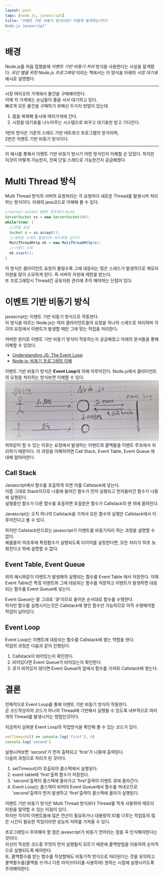 ```yaml
---
layout: post
tags: [node.js, javascript]
title: "이벤트 기반 비동기 방식이란? 어떻게 동작하는거지? 
Node.js Javascript"
---
```

  
  
# 배경
 Node.js를 처음 접했을때 *이벤트 기반 비동기 처리* 방식을 
사용한다는 사실을 알게됐다. *모던 웹을 위한 Node.js 프로그래밍* 
이라는 책에서는 이 방식을 아래의 *시장 대기표* 예시로 
설명했다.  
- - -
시장 여러곳의 가게에서 물건을 구매해야한다.  
이때 각 가게에는 손님들이 줄을 서서 대기하고 있다.  
빠르게 모든 물건을 구매하기 위해선 두가지 방법이 있는데  
1. 몸을 복제해 동시에 여러가게에 간다.
2. 시장을 대기표를 나누어주는 시스템으로 바꾸고 
대기표만 받고 기다린다.  
  
1번의 방식은 기존의 스레드 기반 네트워크 프로그램의 방식이며,  
2번은 이벤트 기반 비동기 방식이다.  
- - -
이 예시를 통해서 이벤트 기반 비동기 방시기 어떤 
방식인지 이해할 순 있었다. 하지만 이것이 어떻게 가능한지, 
진짜 단일 스레드로 가능한건지 궁금해졌다.  

# Multi Thread 방식
Multi Thread 방식의 서버의 요청처리는 각 요청마다 
새로운 Thread를 발생시켜 처리하는 방식이다. 
아래의 java코드로 이해해 볼 수 있다.  
``` java
//server-socket 80번 포트에서 bind
ServerSocket ss = new ServerSocket(80);
while(true) {
  //연결 생성
  Socket s = ss.accept();
  //새로운 스레드 발생시켜 처리과정 넘기기
  MutiThreadHttp mt = new MutiThreadHttp(s);
  //스레드 시작             
  mt.start();
}
```
이 방식은 클라이언트 요청이 몰릴수록 그에 대응되는 많은 
스레드가 발생하므로 메모리 자원을 
많이 소모하게 된다. 즉 서버의 자원에 제한을 받는다.  
또 프로그래밍시 Thread간 공유자원 관리에 주의 해야하는 
단점이 있다.  
  
  
# 이벤트 기반 비동기 방식  
javascript는 이벤트 기반 비동기 방식으로 작동한다.  
이 방식을 따르는 Node.js는 여러 클라이언트들의 요청을 
하나의 스레드로 처리하며 각각의 요청에서 이벤트가 발생할 때만 그에 맞는 작업을 처리한다.  
  
어떠한 원리로 이벤트 기반 비동기 방식이 작동하는지 궁금해졌고 
아래의 문서들을 통해 이해할 수 있었다.  
- [Understanding JS: The Event Loop](https://hackernoon.com/understanding-js-the-event-loop-959beae3ac40)
- [Node.js: 비동기 프로그래밍 이해](http://www.nextree.co.kr/p7292/)  

이벤트 기반 비동기 방식은 **Event Loop**에 의해 이루어진다.
Node.js에서 클라이언트의 요청을 처리하는 방식보면 
이해할 수 있다.  
![eventbased-eg-req](/assets/img/what-is-event-based-programming-javascript.jpg)  
위와같이 할 수 있는 이유는 요청에서 발생하는 이벤트와 콜백들을 
이벤트 루프에서 처리하기 때문이다. 
이 과정을 이해하려면 Call Stack, Event Table, Event Queue
에 대해 알아야한다.  

##  Call Stack  
Javascript에서 함수를 호출하게 되면 이를 Callstack에 넣는다.  
이름 그대로 Stack이므로 나중에 들어간 함수가 먼저 실행되고 
먼저들어간 함수가 나중에 실행된다.  
실행중인 함수가 다른 함수를 호출하면 호출받은 함수가 
Callstack의 맨 위에 올려진다.  
  
Javascript는 오직 하나의 Callstack을 가져서 모든 함수의 실행은 
Callstack에서 이루어진다고 볼 수 있다.  

하지만 Callstack만으로는 javascript가 이벤트를 비동기처리 하는 
과정을 설명할 수 없다.  
예를들어 10초후에 특정함수가 실행되도록 타이머를 설정한다면, 
모든 처리가 10초 늦춰진다고 밖에 설명할 수 없다.  

##  Event Table, Event Queue
위의 예시와같이 이벤트가 발생해야 실행되는 함수를 Event Table
에서 저장한다. 이때 Event Table은 특정 이벤트와 그에 대응되는 
함수를 저장하고 이벤트가 발생하면 대응되는 함수를 Event Queue에 
넣는다.  
  
Event Queue는 말 그대로 '큐'이므로 들어온 순서대로 함수를 
수행한다.  
하지만 함수를 실행시키는것은 Callstack에 쌓인 함수만 가능하므로 
아직 수행해야할 작업이 남아있다.  

##  Event Loop
Event Loop는 이벤트에 대응되는 함수를 Callstack에 쌓는 
역할을 한다.  
작업의 과정은 다음과 같이 진행된다.
1. Callstack이 비어있는지 확인한다.
2. 비어있다면 Event Queue가 비어있는지 확인한다.
3. 큐가 비어있지 않다면 Event Queue의 앞에서 함수를 가져와 Callstack에 쌓는다.  
  
# 결론  
전체적으로 Event Loop를 통해 이벤트 기반 비동기 방식이 작동한다.  
곧 코드작성자의 코드가 하나의 Thread에 기반해서 실행될 수 있도록 
내부적으로 여러개의 Thread를 발생시키는 방법인것이다.  
  
지금까지 살펴본 Event Loop의 작업방식을 확인해 볼 수 있는 
코드가 있다.
``` javascript
setTimeout(() => console.log('first'), 0)
console.log('second')
```
실행시켜보면 'second'가 먼저 출력되고 'first'가 나중에 출력된다.  
다음의 과정으로 처리가 된 것이다.
1. setTimeout()이 호출되어 콜스택에서 실행된다.
2. event table에 'first'출력 함수가 저장된다.
3. 'second'출력이 콜스텍에 올라가고 'first'출력이 이벤트 큐에 올라간다.
4. Event Loop는 콜스텍이 비어야 Event Queue에서 함수를 꺼내오므로 'second'출력이 먼저 발생하고 'first'출력이 콜스텍에 올라가 실행된다.  
  
이벤트 기반 비동기 방식은 Multi Thread 방식보다 Thread를 적게 
사용하여 메모리 자원을 절약할 수 있는 이점이 있다.  
하지만 각각의 이벤트들에 많은 연산이 필요하거나 대용량의 IO를 
다루는 작업등의 많은 시간이 필요한 작업이라면 성능의 저하를 
가져올 수 있다.  
  
프로그래밍시 주의해야 할 점은 javascript가 비동기 언어라는 
점을 꼭 인식해야한다는 것이다.  
자신이 작성한 코드중 무엇이 먼저 실행될지 모르기 때문에 
콜백방법을 이용하여 순차적으로 실행되도록 해야한다.  
또, 콜백함수를 받는 함수를 작성할때도 비동기적 방식으로 처리된다는 
것을 유의하고 콜백함수를(콜백을 쓰거나 다른 라이브러리를 사용하여) 
원하는 시점에 실행시키도록 주의해야한다.  